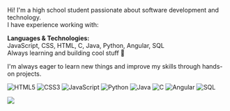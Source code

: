 
Hi! I'm a high school student passionate about software development and technology.  
I have experience working with:

**Languages & Technologies:**  
JavaScript, CSS, HTML, C, Java, Python, Angular, SQL  
Always learning and building cool stuff 🚀

I'm always eager to learn new things and improve my skills through hands-on projects.

![HTML5](https://img.shields.io/badge/HTML5-E34F26?logo=html5&logoColor=white)
![CSS3](https://img.shields.io/badge/CSS3-1572B6?logo=css3&logoColor=white)
![JavaScript](https://img.shields.io/badge/JavaScript-F7DF1E?logo=javascript&logoColor=black)
![Python](https://img.shields.io/badge/Python-3776AB?logo=python&logoColor=white)
![Java](https://img.shields.io/badge/Java-007396?logo=java&logoColor=white)
![C](https://img.shields.io/badge/C-00599C?logo=c&logoColor=white)
![Angular](https://img.shields.io/badge/Angular-DD0031?logo=angular&logoColor=white)
![SQL](https://img.shields.io/badge/SQL-336791?logo=postgresql&logoColor=white)



<img src="https://skillicons.dev/icons?i=js,html,css,react,git,github" />
